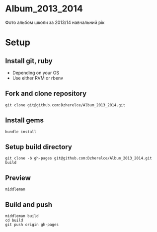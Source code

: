Album_2013_2014
===============

Фото альбом школи за 2013/14 навчальний рік


# Setup

## Install git, ruby

- Depending on your OS
- Use either RVM or rbenv

## Fork  and clone repository

    git clone git@github.com:Dzherelce/Album_2013_2014.git

## Install gems

    bundle install

## Setup build directory

    git clone -b gh-pages git@github.com:Dzherelce/Album_2013_2014.git build

## Preview

    middleman

## Build and push

    middleman build
    cd build
    git push origin gh-pages
